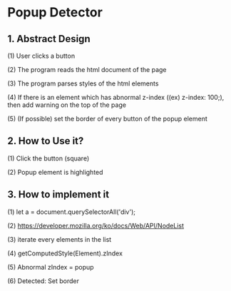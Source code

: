 # Popup Detector

## 1. Abstract Design
(1) User clicks a button

(2) The program reads the html document of the page

(3) The program parses styles of the html elements

(4) If there is an element which has abnormal z-index ((ex) z-index: 100;), then add warning on the top of the page

(5) (If possible) set the border of every button of the popup element

## 2. How to Use it?
(1) Click the button (square)

(2) Popup element is highlighted

## 3. How to implement it
(1) let a = document.querySelectorAll('div');

(2) https://developer.mozilla.org/ko/docs/Web/API/NodeList

(3) iterate every elements in the list

(4) getComputedStyle(Element).zIndex

(5) Abnormal zIndex = popup

(6) Detected: Set border